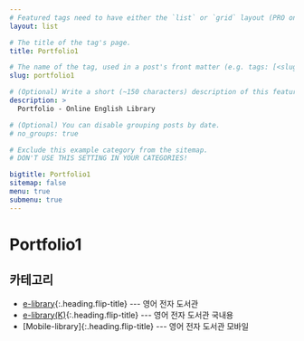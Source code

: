 ```yaml
---
# Featured tags need to have either the `list` or `grid` layout (PRO only).
layout: list

# The title of the tag's page.
title: Portfolio1

# The name of the tag, used in a post's front matter (e.g. tags: [<slug>]).
slug: portfolio1

# (Optional) Write a short (~150 characters) description of this featured tag.
description: >
  Portfolio - Online English Library

# (Optional) You can disable grouping posts by date.
# no_groups: true

# Exclude this example category from the sitemap.
# DON'T USE THIS SETTING IN YOUR CATEGORIES!

bigtitle: Portfolio1
sitemap: false
menu: true
submenu: true
---
```

# Portfolio1

## 카테고리

* [e-library]{:.heading.flip-title} --- 영어 전자 도서관
* [e-library(K)]{:.heading.flip-title} --- 영어 전자 도서관 국내용
* [Mobile-library]{:.heading.flip-title} --- 영어 전자 도서관 모바일

[e-library]: /e-library/
[e-library(K)]: /k-library/
[Mobile e-library]: /m-library/
